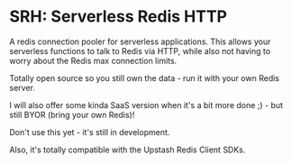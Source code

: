 # SRH: Serverless Redis HTTP
A redis connection pooler for serverless applications. This allows your serverless functions to talk to Redis via HTTP,
while also not having to worry about the Redis max connection limits.

Totally open source so you still own the data - run it with your own Redis server.

I will also offer some kinda SaaS version when it's a bit more done ;) - but still BYOR (bring your own Redis)!

Don't use this yet - it's still in development.

Also, it's totally compatible with the Upstash Redis Client SDKs.